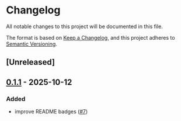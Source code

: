 # Changelog

All notable changes to this project will be documented in this file.

The format is based on [Keep a Changelog](https://keepachangelog.com/en/1.0.0/),
and this project adheres to [Semantic Versioning](https://semver.org/spec/v2.0.0.html).

## [Unreleased]

## [0.1.1](https://github.com/casbin-rs/redis-watcher/compare/v0.1.0...v0.1.1) - 2025-10-12

### Added

- improve README badges ([#7](https://github.com/casbin-rs/redis-watcher/pull/7))
